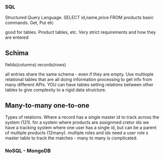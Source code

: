 ### SQL

Structured Query Language. SELECT id,name,price FROM products basic commands. Get, Put etc

 good for tables. Product tables, etc. Very strict requirements and how they are entered

 ## Schima
 fields(columns)
 records(rows)

 all entries share the same schema - even if they are empty. Use multiople relational tables that are all doing information processing to get info from many different APIs. YOU can have tables setting relations between other tables to give complexity to a rigid data struicture. 

 ## Many-to-many one-to-one
 Types of relations. Where a record has a single master id to track across the system (121). for a system where products are assignmed cretor ids we have a tracking system where one user has a single id, but can be a parent of multiple products (12many). multiple roles and ids need a user role s master table to track the matches - many to many is complicated.   


### NoSQL - MongoDB


